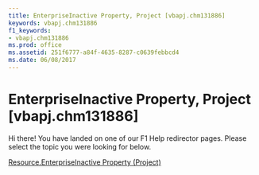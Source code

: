 ```yaml
---
title: EnterpriseInactive Property, Project [vbapj.chm131886]
keywords: vbapj.chm131886
f1_keywords:
- vbapj.chm131886
ms.prod: office
ms.assetid: 251f6777-a84f-4635-8287-c0639febbcd4
ms.date: 06/08/2017
---
```



# EnterpriseInactive Property, Project [vbapj.chm131886]

Hi there! You have landed on one of our F1 Help redirector pages. Please select the topic you were looking for below.

[Resource.EnterpriseInactive Property (Project)](http://msdn.microsoft.com/library/3afac476-b4c4-e133-01e3-d9320186b677%28Office.15%29.aspx)

